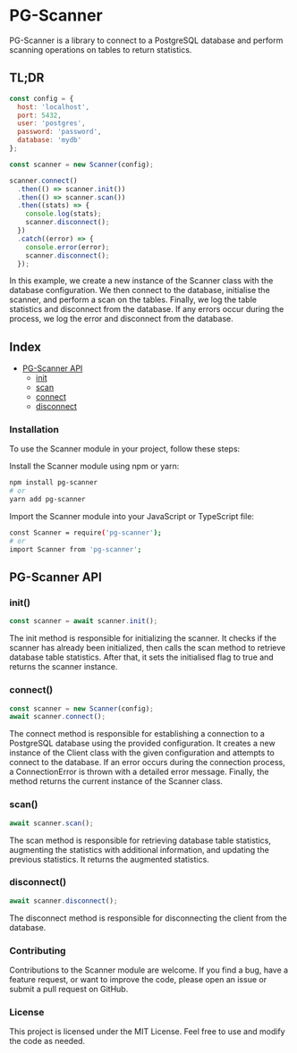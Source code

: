# PG-Scanner

PG-Scanner is a library to connect to a PostgreSQL database and perform scanning operations on tables to return statistics.

## TL;DR

```js
const config = {
  host: 'localhost',
  port: 5432,
  user: 'postgres',
  password: 'password',
  database: 'mydb'
};

const scanner = new Scanner(config);

scanner.connect()
  .then(() => scanner.init())
  .then(() => scanner.scan())
  .then((stats) => {
    console.log(stats);
    scanner.disconnect();
  })
  .catch((error) => {
    console.error(error);
    scanner.disconnect();
  });
```

In this example, we create a new instance of the Scanner class with the database configuration. We then connect to the database, initialise the scanner, and perform a scan on the tables. Finally, we log the table statistics and disconnect from the database. If any errors occur during the process, we log the error and disconnect from the database.


## Index

<!-- no toc -->
- [PG-Scanner API](#pg-scanner-api)
  - [init](#init)
  - [scan](#scan)
  - [connect](#connect)
  - [disconnect](#disconnect)

### Installation

To use the Scanner module in your project, follow these steps:

Install the Scanner module using npm or yarn:

```bash
npm install pg-scanner
# or
yarn add pg-scanner
```

Import the Scanner module into your JavaScript or TypeScript file:

```bash
const Scanner = require('pg-scanner');
# or
import Scanner from 'pg-scanner';
```

## PG-Scanner API

### init()

```js
const scanner = await scanner.init();
```

The init method is responsible for initializing the scanner. It checks if the scanner has already been initialized, then calls the scan method to retrieve database table statistics. After that, it sets the initialised flag to true and returns the scanner instance.

### connect()

```js
const scanner = new Scanner(config);
await scanner.connect();
```

The connect method is responsible for establishing a connection to a PostgreSQL database using the provided configuration. It creates a new instance of the Client class with the given configuration and attempts to connect to the database. If an error occurs during the connection process, a ConnectionError is thrown with a detailed error message. Finally, the method returns the current instance of the Scanner class.

### scan()
```js
await scanner.scan();
```

The scan method is responsible for retrieving database table statistics, augmenting the statistics with additional information, and updating the previous statistics. It returns the augmented statistics.

### disconnect()

```js
await scanner.disconnect();
```

The disconnect method is responsible for disconnecting the client from the database.

### Contributing
Contributions to the Scanner module are welcome. If you find a bug, have a feature request, or want to improve the code, please open an issue or submit a pull request on GitHub.

### License
This project is licensed under the MIT License. Feel free to use and modify the code as needed.